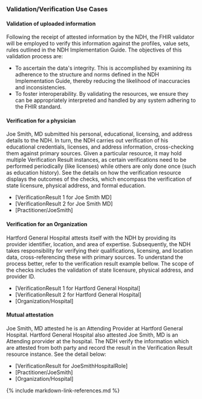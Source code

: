### Validation/Verification Use Cases
#### Validation of uploaded information
Following the receipt of attested information by the NDH, the FHIR validator will be employed to verify this information against the profiles, value sets, rules outlined in the NDH Implementation Guide. The objectives of this validation process are:
- To ascertain the data's integrity. This is accomplished by examining its adherence to the structure and norms defined in the NDH Implementation Guide, thereby reducing the likelihood of inaccuracies and inconsistencies.
- To foster interoperability. By validating the resources, we ensure they can be appropriately interpreted and handled by any system adhering to the FHIR standard.

#### Verification for a physician
 Joe Smith, MD submitted his personal, educational, licensing, and address details to the NDH. In turn, the NDH carries out verification of his educational credentials, licenses, and address information, cross-checking them against primary sources. Given a particular resource, it may hold multiple Verification Result instances, as certain verifications need to be performed periodically (like licenses) while others are only done once (such as education history).
 See the details on how the verification resource displays the outcomes of the checks, which encompass the verification of state licensure, physical address, and formal education.
- [VerificationResult 1 for Joe Smith MD]
- [VerificationResult 2 for Joe Smith MD]
- [Practitioner/JoeSmith]

#### Verification for an Organization
Hartford General Hospital attests itself with the NDH by providing its provider identifier, location, and area of expertise. Subsequently, the NDH takes responsibility for verifying their qualifications, licensing, and location data, cross-referencing these with primary sources.
To understand the process better, refer to the verification result example bellow. The scope of the checks includes the validation of state licensure, physical address, and provider ID.
- [VerificationResult 1 for Hartford General Hospital]
- [VerificationResult 2 for Hartford General Hospital]
- [Organization/Hospital]

#### Mutual attestation
Joe Smith, MD attested he is an Attending Provider at Hartford General Hospital. Hartford General Hospital also attested Joe Smith, MD is an Attending prorvider at the hospital. The NDH verify the information which are attested from both party and record the result in the Verification Result resource instance. See the detail below:
- [VerificationResult for JoeSmithHospitalRole]
- [Practitioner/JoeSmith]
- [Organization/Hospital]

{% include markdown-link-references.md %}
